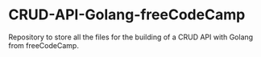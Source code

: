 # CRUD-API-Golang-freeCodeCamp
Repository to store all the files for the building of a CRUD API with Golang from freeCodeCamp.
